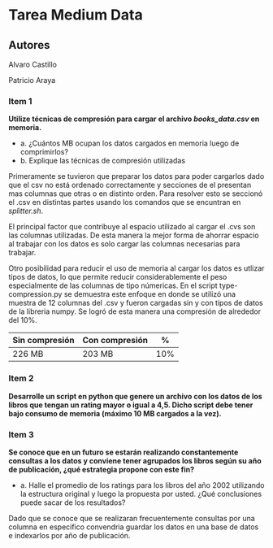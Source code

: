 # Tarea Medium Data
## Autores
Alvaro Castillo

Patricio Araya

### Item 1

**Utilize técnicas de compresión para cargar el archivo *books_data.csv* en memoria.**

 - a. ¿Cuántos MB ocupan los datos cargados en memoria luego de comprimirlos?
 - b. Explique las técnicas de compresión utilizadas
  
  Primeramente se tuvieron que preparar los datos para poder cargarlos dado que el csv no está ordenado correctamente y secciones de el presentan mas columnas que otras o en distinto orden. Para resolver esto se seccionó el .csv en distintas partes usando los comandos que se encuntran en *splitter.sh*. 
  
  El principal factor que contribuye al espacio utilizado al cargar el .cvs son las columnas utilizadas. De esta manera la mejor forma de ahorrar espacio al trabajar con los datos es solo cargar las columnas necesarias para trabajar. 

  Otro posibilidad para reducir el uso de memoria al cargar los datos es utlizar tipos de datos, lo que permite reducir considerablemente el peso especialmente de las columnas de tipo númericas. En el script type-compression.py se demuestra este enfoque en donde se utilizó una muestra de 12 columnas del .csv y fueron cargadas sin y con tipos de datos de la libreria numpy. Se logró de esta manera una compresión de alrededor del 10%.

  |Sin compresión|Con compresión| % |
  |-|-|-|
  |226 MB|203 MB| 10%

### Item 2

**Desarrolle un script en python que genere un archivo con los datos de los libros que tengan un rating mayor o igual a 4,5. Dicho script debe tener bajo consumo de memoria (máximo 10 MB cargados a la vez).**

### Item 3

**Se conoce que en un futuro se estarán realizando constantemente consultas a los datos y conviene tener agrupados los libros según su año de publicación, ¿qué estrategia propone con este fin?**

- a. Halle el promedio de los ratings para los libros del año 2002 utilizando la estructura original y luego la propuesta por usted. ¿Qué conclusiones puede sacar de los resultados?
  
Dado que se conoce que se realizaran frecuentemente consultas por una columna en especifico convendria guardar los datos en una base de datos e indexarlos por año de publicación.

  
